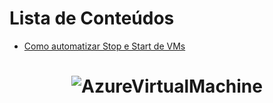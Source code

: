 Lista de Conteúdos
=================
<!--ts-->
   * [Como automatizar Stop e Start de VMs](https://github.com/luizpessol/azure-virtual-machines/blob/main/az_vm_create_cli.md)
<!--te-->
<h1 align="center">
  <img alt="AzureVirtualMachine" title="#AzureVirtualMachine" src="./azure_virtual_machine.png" />
</h1>
